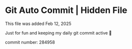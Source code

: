 # Git Auto Commit | Hidden File

This file was added Feb 12, 2025

Just for fun and keeping my daily git commit active 🤪

commit number: 284958
